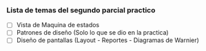 
### Lista de temas del segundo parcial practico

- [ ] Vista de Maquina de estados
- [ ] Patrones de diseño (Solo lo que se dio en la practica)
- [ ] Diseño de pantallas (Layout - Reportes - Diagramas de Warnier)
